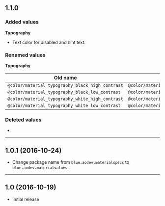 
## 1.1.0

### Added values

**Typography**

- Text color for disabled and hint text.

### Renamed values

**Typography**

| Old name | New name |
| -------- | -------- |
| `@color/material_typography_black_high_contrast` | `@color/material_typography_primary_text_color_dark`    |
| `@color/material_typography_black_low_contrast`  | `@color/material_typography_secondary_text_color_dark`  |
| `@color/material_typography_white_high_contrast` | `@color/material_typography_primary_text_color_light`   |
| `@color/material_typography_white_low_contrast`  | `@color/material_typography_secondary_text_color_light` |

### Deleted values

-

----

## 1.0.1 (2016-10-24)

- Change package name from `blue.aodev.materialspecs` to `blue.aodev.materialvalues`.

----

## 1.0 (2016-10-19)

- Initial release

